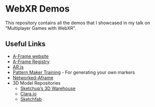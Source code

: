 # WebXR Demos

This repository contains all the demos that I showcased in my talk on "Multiplayer Games with WebXR".

## Useful Links

* [A-Frame website](https://aframe.io)
* [A-Frame Registry](https://aframe.io/aframe-registry/)
* [AR.js](https://github.com/jeromeetienne/AR.js) 
* [Pattern Maker Training](https://jeromeetienne.github.io/AR.js/three.js/examples/marker-training/examples/generator.html) - For generating your own markers
* [Networked-Aframe](https://github.com/networked-aframe/networked-aframe)
* 3D Model Repositories
  - [Sketchup’s 3D Warehouse](https://3dwarehouse.sketchup.com)
  - [Clara.io](https://clara.io)
  - [Sketchfab](https://sketchfab.com)
